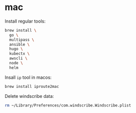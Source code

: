 # mac

Install regular tools:
```bash
brew install \
  go \
  multipass \
  ansible \
  hugo \
  kubectx \
  awscli \
  node \
  helm
```

Insall `ip` tool in macos:
```bash
brew install iproute2mac
```

Delete windscribe data:
```bash
rm ~/Library/Preferences/com.windscribe.Windscribe.plist
```
